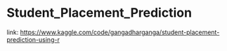 # Student_Placement_Prediction
link: https://www.kaggle.com/code/gangadharganga/student-placement-prediction-using-r
